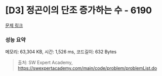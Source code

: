 # [D3] 정곤이의 단조 증가하는 수 - 6190 

[문제 링크](https://swexpertacademy.com/main/code/problem/problemDetail.do?contestProbId=AWcPjEuKAFgDFAU4) 

### 성능 요약

메모리: 63,304 KB, 시간: 1,526 ms, 코드길이: 632 Bytes



> 출처: SW Expert Academy, https://swexpertacademy.com/main/code/problem/problemList.do